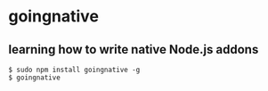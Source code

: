 # goingnative

## learning how to write native Node.js addons

```
$ sudo npm install goingnative -g
$ goingnative
```